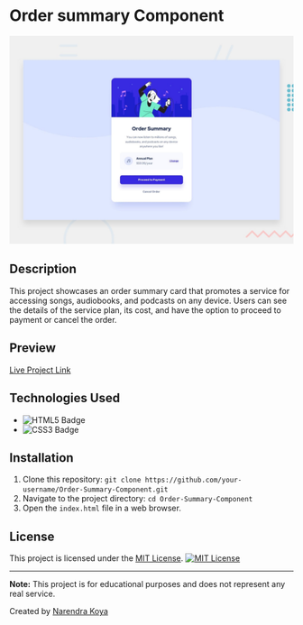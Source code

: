 # Order summary Component

![Design preview for the Order summary card coding challenge](./design/desktop-preview.jpg)


## Description

This project showcases an order summary card that promotes a service for accessing songs, audiobooks, and podcasts on any device. Users can see the details of the service plan, its cost, and have the option to proceed to payment or cancel the order.

## Preview

[Live Project Link](https://narendrakoya999.github.io/Order-Summary-Component/) <!-- Replace with an actual preview screenshot if available -->

## Technologies Used

- ![HTML5 Badge](https://img.shields.io/badge/HTML5-ff5733?style=for-the-badge&logo=html5&logoColor=white)
- ![CSS3 Badge](https://img.shields.io/badge/CSS3-254bdd?style=for-the-badge&logo=css3&logoColor=white)

## Installation

1. Clone this repository: `git clone https://github.com/your-username/Order-Summary-Component.git`
2. Navigate to the project directory: `cd Order-Summary-Component`
3. Open the `index.html` file in a web browser.

## License

This project is licensed under the [MIT License](LICENSE).
[![MIT License](https://img.shields.io/badge/License-MIT-blue.svg)](https://opensource.org/licenses/MIT)

---

**Note:** This project is for educational purposes and does not represent any real service.

Created by [Narendra Koya](https://github.com/NarendraKoya999)
